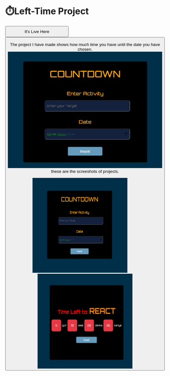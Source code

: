# ⏱️Left-Time Project

<a href="https://m-burak-yilmazer.github.io/Left-Time/
" ><Button style="color:blue, background-color:white; width:200px; padding: .5rem 2rem;">It's Lıve Here<Button></a>

The project I have made shows how much time you have until the date you have chosen.<br>
<img src="Animation.gif"/>
these are the screeshots of projects.

<div style= "">

<img width="300px"  height="300px" style="margin-right:2rem;" src="FireShot Capture 003 - Countdown Timer - m-burak-yilmazer.github.io.png" />
<img width="300px" height="300px" src="FireShot Capture 004 - Countdown Timer - m-burak-yilmazer.github.io.png" />

</div>
